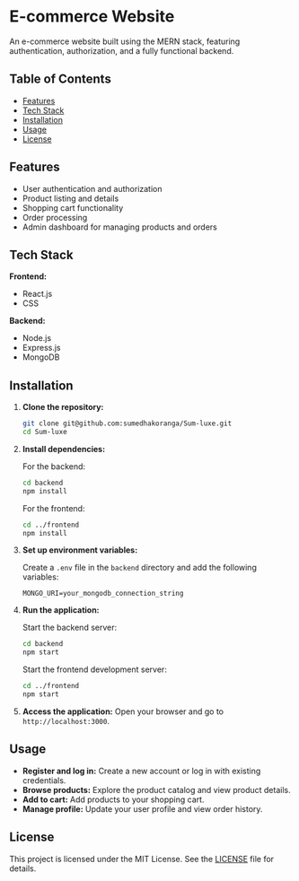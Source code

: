 # E-commerce Website

An e-commerce website built using the MERN stack, featuring authentication, authorization, and a fully functional backend.

## Table of Contents

- [Features](#features)
- [Tech Stack](#tech-stack)
- [Installation](#installation)
- [Usage](#usage)
- [License](#license)

## Features

- User authentication and authorization
- Product listing and details
- Shopping cart functionality
- Order processing
- Admin dashboard for managing products and orders

## Tech Stack

**Frontend:**
- React.js
- CSS

**Backend:**
- Node.js
- Express.js
- MongoDB

## Installation

1. **Clone the repository:**
    ```bash
    git clone git@github.com:sumedhakoranga/Sum-luxe.git
    cd Sum-luxe
    ```

2. **Install dependencies:**

    For the backend:
    ```bash
    cd backend
    npm install
    ```

    For the frontend:
    ```bash
    cd ../frontend
    npm install
    ```

3. **Set up environment variables:**

    Create a `.env` file in the `backend` directory and add the following variables:
    ```plaintext
    MONGO_URI=your_mongodb_connection_string
    ```

4. **Run the application:**

    Start the backend server:
    ```bash
    cd backend
    npm start
    ```

    Start the frontend development server:
    ```bash
    cd ../frontend
    npm start
    ```

5. **Access the application:**
    Open your browser and go to `http://localhost:3000`.

## Usage

- **Register and log in:**
    Create a new account or log in with existing credentials.
- **Browse products:**
    Explore the product catalog and view product details.
- **Add to cart:**
    Add products to your shopping cart.
- **Manage profile:**
    Update your user profile and view order history.


## License

This project is licensed under the MIT License. See the [LICENSE](LICENSE) file for details.
